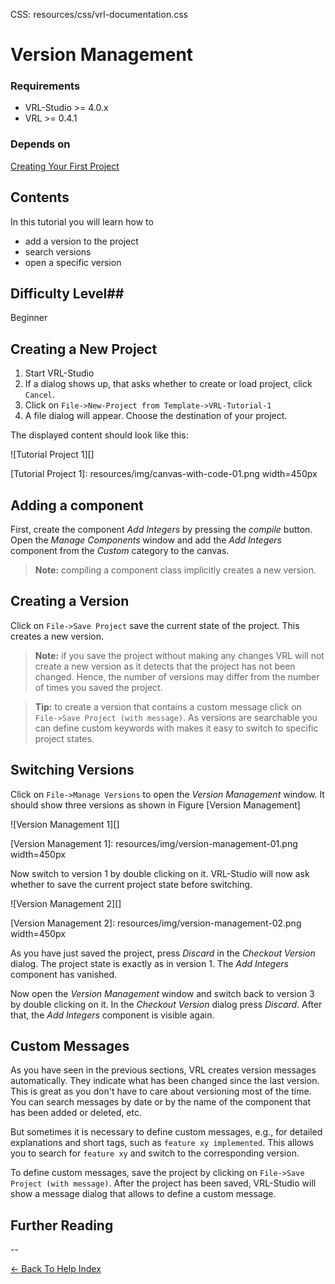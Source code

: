 CSS:	resources/css/vrl-documentation.css

<!--VMM-INDEX=4-->

# Version Management #

### Requirements ###

- VRL-Studio >= 4.0.x
- VRL >= 0.4.1

### Depends on ###

[Creating Your First Project](creating-your-first-project.html)

## Contents ##

In this tutorial you will learn how to

- add a version to the project
- search versions
- open a specific version

## Difficulty Level##

Beginner

## Creating a New Project ##

1. Start VRL-Studio
2. If a dialog shows up, that asks whether to create or load project, click `Cancel`.
3. Click on `File->New-Project from Template->VRL-Tutorial-1`
4. A file dialog will appear. Choose the destination of your project.

The displayed content should look like this:

![Tutorial Project 1][]

[Tutorial Project 1]: resources/img/canvas-with-code-01.png width=450px

## Adding a component ##

First, create the component *Add Integers* by pressing the *compile* button. Open the *Manage Components* window and add the *Add Integers* component from the *Custom* category to the canvas.

>**Note:** compiling a component class implicitly creates a new version.

## Creating a Version ##

Click on `File->Save Project` save the current state of the project. This creates a new version.

>**Note:** if you save the project without making any changes VRL will not create a new version as it detects that the project has not been changed. Hence, the number of versions may differ from the number of times you saved the project.

>**Tip:** to create a version that contains a custom message click on `File->Save Project (with message)`. As versions are searchable you can define custom keywords with makes it easy to switch to specific project states.

##  Switching Versions ##

Click on `File->Manage Versions` to open the *Version Management* window. It should show three versions as shown in Figure [Version Management]

![Version Management 1][]

[Version Management 1]: resources/img/version-management-01.png width=450px

Now switch to version 1 by double clicking on it. VRL-Studio will now ask whether to save the current project state before switching.

![Version Management 2][]

[Version Management 2]: resources/img/version-management-02.png width=450px

As you have just saved the project, press *Discard* in the *Checkout Version* dialog. The project state is exactly as in version 1. The *Add Integers*  component has vanished.

Now open the *Version Management* window and switch back to version 3 by double clicking on it. In the *Checkout Version* dialog press *Discard*. After that, the *Add Integers*  component is visible again. 

## Custom Messages ##

As you have seen in the previous sections, VRL creates version messages automatically. They indicate what has been changed since the last version. This is great as you don't have to care about versioning most of the time. You can search messages by date or by the name of the component that has been added or deleted, etc.

But sometimes it is necessary to define custom messages, e.g., for detailed explanations and short tags, such as `feature xy implemented`. This allows you to search for `feature xy` and switch to the corresponding version.

To define custom messages, save the project by clicking on `File->Save Project (with message)`. After the project has been saved, VRL-Studio will show a message dialog that allows to define a custom message.
## Further Reading ##

--


[<- Back To Help Index](index.html)
